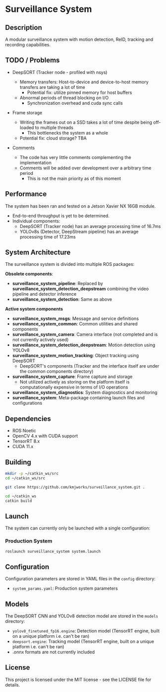 # Surveillance System

## Description

A modular surveillance system with motion detection, ReID, tracking and recording capabilities. 

## TODO / Problems

- DeepSORT (Tracker node - profiled with nsys)
  - Memory transfers: Host-to-device and device-to-host memory transfers are taking a lot of time
     - Potential fix: utilize pinned memory for host buffers
  - Abnormal periods of thread blocking on I/O
     - Synchronization overhead and cuda sync calls

- Frame storage
  - Writing the frames out on a SSD takes a lot of time despite being off-loaded to multiple threads 
     - This bottlenecks the system as a whole
  - Potential fix: cloud storage? TBA

- Comments
  - The code has very little comments complementing the implementation
  - Comments will be added over development over a arbitrary time period
    - This is not the main priority as of this moment

## Performance

The system has been ran and tested on a Jetson Xavier NX 16GB module. 

- End-to-end throughput is yet to be determined.
- Individual components: 
   - DeepSORT (Tracker node) has an average processing time of 16.7ms
   - YOLOv8s (Detector, DeepStream pipeline) has an average processing time of 17.23ms



## System Architecture

The surveillance system is divided into multiple ROS packages:

**Obsolete components**:
- **surveillance_system_pipeline**: Replaced by **surveillance_system_detection_deepstream** combining the video pipeline and detector inference
- **surveillance_system_detection**: Same as above

**Active system components**

- **surveillance_system_msgs**: Message and service definitions
- **surveillance_system_common**: Common utilities and shared components
- **surveillance_system_camera**: Camera interface (not completed and is not currently actively used)
- **surveillance_system_detection_deepstream**: Motion detection using YOLOv8
- **surveillance_system_motion_tracking**: Object tracking using DeepSORT
   -  DeepSORT's components (Tracker and the interface itself are under the common components directory)
- **surveillance_system_capture**: Frame capture and storage
   -  Not utilized actively as storing on the platform itself is computationally expensive in terms of I/O operations
- **surveillance_system_diagnostics**: System diagnostics and monitoring
- **surveillance_system**: Meta-package containing launch files and configurations

## Dependencies

- ROS Noetic
- OpenCV 4.x with CUDA support
- TensorRT 8.x
- CUDA 11.x

## Building

```bash
mkdir -p ~/catkin_ws/src
cd ~/catkin_ws/src

git clone https://github.com/kmjworks/surveillance_system.git .

cd ~/catkin_ws
catkin build
```

## Launch

The system can currently only be launched with a single configuration:

### Production System

```bash
roslaunch surveillance_system system.launch
```

## Configuration

Configuration parameters are stored in YAML files in the `config` directory:

- `system_params.yaml`: Production system parameters

## Models

The DeepSORT CNN and YOLOv8 detection model are stored in the `models` directory:

- `yolov8_finetuned_fp16.engine`: Detection model (TensorRT engine, built on a unique platform i.e. can't be ran)
- `deepsort.engine`: Tracking model (TensorRT engine, built on a unique platform i.e. can't be ran)
- .onnx formats are not currently included 


## License

This project is licensed under the MIT license - see the LICENSE file for details.
